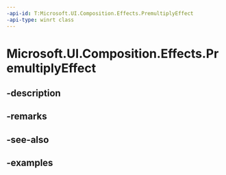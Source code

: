 ```yaml
---
-api-id: T:Microsoft.UI.Composition.Effects.PremultiplyEffect
-api-type: winrt class
---
```


# Microsoft.UI.Composition.Effects.PremultiplyEffect

<!--
public sealed class PremultiplyEffect : Windows.Graphics.Effects.IGraphicsEffect
-->


## -description

## -remarks

## -see-also

## -examples


